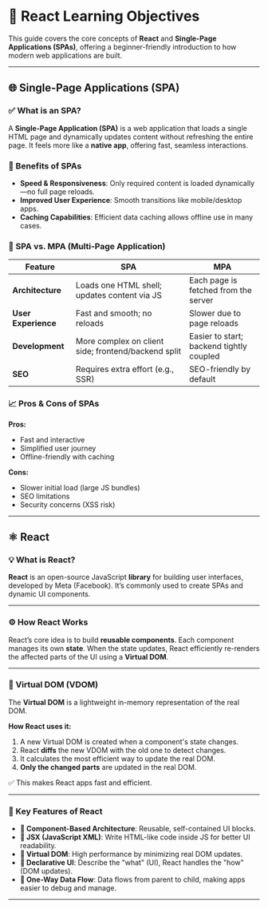 # 📘 React Learning Objectives

This guide covers the core concepts of **React** and **Single-Page Applications (SPAs)**, offering a beginner-friendly introduction to how modern web applications are built.

---

## 🌐 Single-Page Applications (SPA)

### ✅ What is an SPA?

A **Single-Page Application (SPA)** is a web application that loads a single HTML page and dynamically updates content without refreshing the entire page. It feels more like a **native app**, offering fast, seamless interactions.

### 🚀 Benefits of SPAs

- **Speed & Responsiveness**: Only required content is loaded dynamically—no full page reloads.
- **Improved User Experience**: Smooth transitions like mobile/desktop apps.
- **Caching Capabilities**: Efficient data caching allows offline use in many cases.

### 🔁 SPA vs. MPA (Multi-Page Application)

| Feature             | SPA                                                | MPA                                                  |
|---------------------|-----------------------------------------------------|-------------------------------------------------------|
| **Architecture**    | Loads one HTML shell; updates content via JS       | Each page is fetched from the server                 |
| **User Experience** | Fast and smooth; no reloads                        | Slower due to page reloads                           |
| **Development**     | More complex on client side; frontend/backend split | Easier to start; backend tightly coupled             |
| **SEO**             | Requires extra effort (e.g., SSR)                  | SEO-friendly by default                              |

### 📈 Pros & Cons of SPAs

**Pros:**
- Fast and interactive
- Simplified user journey
- Offline-friendly with caching

**Cons:**
- Slower initial load (large JS bundles)
- SEO limitations
- Security concerns (XSS risk)

---

## ⚛️ React

### 💡 What is React?

**React** is an open-source JavaScript **library** for building user interfaces, developed by Meta (Facebook). It’s commonly used to create SPAs and dynamic UI components.

---

### ⚙️ How React Works

React’s core idea is to build **reusable components**. Each component manages its own **state**. When the state updates, React efficiently re-renders the affected parts of the UI using a **Virtual DOM**.

---

### 🌳 Virtual DOM (VDOM)

The **Virtual DOM** is a lightweight in-memory representation of the real DOM.

**How React uses it:**
1. A new Virtual DOM is created when a component's state changes.
2. React **diffs** the new VDOM with the old one to detect changes.
3. It calculates the most efficient way to update the real DOM.
4. **Only the changed parts** are updated in the real DOM.

✅ This makes React apps fast and efficient.

---

### 🌟 Key Features of React

- **🧩 Component-Based Architecture**: Reusable, self-contained UI blocks.
- **📝 JSX (JavaScript XML)**: Write HTML-like code inside JS for better UI readability.
- **🌿 Virtual DOM**: High performance by minimizing real DOM updates.
- **🎯 Declarative UI**: Describe the "what" (UI), React handles the "how" (DOM updates).
- **🔁 One-Way Data Flow**: Data flows from parent to child, making apps easier to debug and manage.

---


